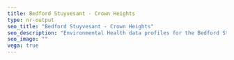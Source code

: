 ```yaml
---
title: Bedford Stuyvesant - Crown Heights
type: nr-output
seo_title: "Bedford Stuyvesant - Crown Heights"
seo_description: "Environmental Health data profiles for the Bedford Stuyvesant - Crown Heights neighborhood of NYC."
seo_image: ""
vega: true
---
```

